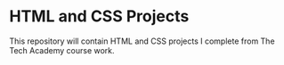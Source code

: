 # HTML and CSS Projects
 This repository will contain HTML and CSS projects I complete from The Tech Academy course work.

